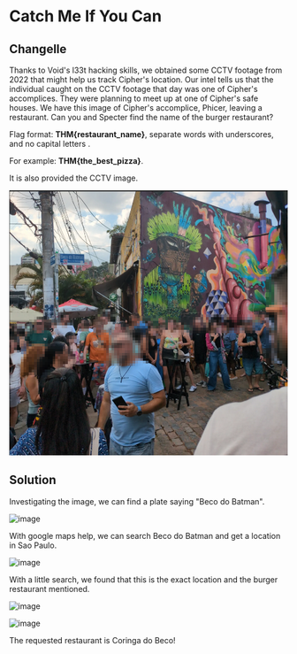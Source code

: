 # Catch Me If You Can
## Changelle
Thanks to Void's l33t hacking skills, we obtained some CCTV footage from 2022 that might help us track Cipher's location. Our intel tells us that the individual caught on the CCTV footage that day was one of Cipher's accomplices. They were planning to meet up at one of Cipher's safe houses. 
We have this image of Cipher's accomplice, Phicer, leaving a restaurant.
Can you and Specter find the name of the burger restaurant?

Flag format: __THM{restaurant_name}__, separate words with underscores, and no capital letters .

For example: __THM{the_best_pizza}__.

It is also provided the CCTV image.

![CCTV-Image](https://github.com/r4p3cks/hackfinity-battle-ctf-2025/blob/main/Catch%20Me%20If%20You%20Can/assets/Beco-OSINT-1741020774699.png)

## Solution

Investigating the image, we can find a plate saying "Beco do Batman".

![image](https://github.com/user-attachments/assets/8a991745-f815-4bac-8e6b-ebc9cb08312a)

With google maps help, we can search Beco do Batman and get a location in Sao Paulo.

![image](https://github.com/user-attachments/assets/adb02983-6495-4746-9103-e0565331412c)

With a little search, we found that this is the exact location and the burger restaurant mentioned.

![image](https://github.com/user-attachments/assets/19dd7a73-746e-4846-861b-ced7f61ee02b)

![image](https://github.com/user-attachments/assets/7c7d24a0-2ae9-4e79-83eb-736fdcbd9364)

The requested restaurant is Coringa do Beco!
